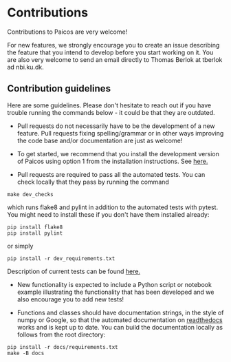 # Contributions

Contributions to Paicos are very welcome! 

For new features, we strongly encourage you to create an issue describing the feature that you intend to develop before you start working on it. You are also very welcome to send an email directly to Thomas Berlok at tberlok ad nbi.ku.dk.


## Contribution guidelines

Here are some guidelines. Please don't hesitate to reach out if you have trouble running the commands below - it could be that they are outdated.

- Pull requests do not necessarily have to be the development of a new feature. Pull requests fixing spelling/grammar or in other ways improving the code base and/or documentation are just as welcome!

- To get started, we recommend that you install the development version of Paicos using option 1 from the installation instructions. See [here.](https://paicos.readthedocs.io/en/latest/installation.html#option-1-compile-the-code-and-add-its-path-to-your-pythonpath)

- Pull requests are required to pass all the automated tests. You can check locally that they pass by running the command
```
make dev_checks
```
which runs flake8 and pylint in addition to the automated tests with pytest.
You might need to install these if you don't have them installed already:
```
pip install flake8
pip install pylint
```
or simply 
```
pip install -r dev_requirements.txt
```
Description of current tests can be found [here.](https://paicos.readthedocs.io/en/latest/tests.html)

- New functionality is expected to include a Python script or notebook example illustrating the functionality that has been developed and
we also encourage you to add new tests!


- Functions and classes should have documentation strings, in the style of numpy or Google, so that the automated documentation on [readthedocs](https://paicos.readthedocs.io/en/latest/?badge=latest) works and is kept up to date. You can build the documentation locally as follows from the root directory:
```
pip install -r docs/requirements.txt
make -B docs
```
